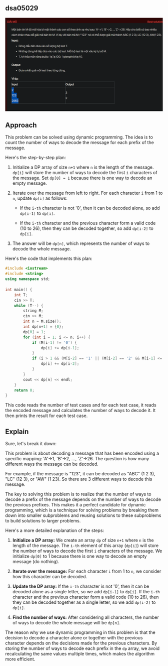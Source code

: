 ## dsa05029
![alt text](image.png)
## Approach
This problem can be solved using dynamic programming. The idea is to count the number of ways to decode the message for each prefix of the message.

Here's the step-by-step plan:

1. Initialize a DP array of size `n+1` where `n` is the length of the message. `dp[i]` will store the number of ways to decode the first `i` characters of the message. Set `dp[0] = 1` because there is one way to decode an empty message.

2. Iterate over the message from left to right. For each character `i` from 1 to `n`, update `dp[i]` as follows:

   - If the `i-th` character is not '0', then it can be decoded alone, so add `dp[i-1]` to `dp[i]`.

   - If the `i-th` character and the previous character form a valid code (10 to 26), then they can be decoded together, so add `dp[i-2]` to `dp[i]`.

3. The answer will be `dp[n]`, which represents the number of ways to decode the whole message.

Here's the code that implements this plan:

```cpp
#include <iostream>
#include <string>
using namespace std;

int main() {
    int T;
    cin >> T;
    while (T--) {
        string M;
        cin >> M;
        int n = M.size();
        int dp[n+1] = {0};
        dp[0] = 1;
        for (int i = 1; i <= n; i++) {
            if (M[i-1] != '0') {
                dp[i] += dp[i-1];
            }
            if (i > 1 && (M[i-2] == '1' || (M[i-2] == '2' && M[i-1] <= '6'))) {
                dp[i] += dp[i-2];
            }
        }
        cout << dp[n] << endl;
    }
    return 0;
}
```

This code reads the number of test cases and for each test case, it reads the encoded message and calculates the number of ways to decode it. It then prints the result for each test case.

## Explain
Sure, let's break it down:

This problem is about decoding a message that has been encoded using a specific mapping: 'A'->1, 'B'->2, ..., 'Z'->26. The question is how many different ways the message can be decoded.

For example, if the message is "123", it can be decoded as "ABC" (1 2 3), "LC" (12 3), or "AW" (1 23). So there are 3 different ways to decode this message.

The key to solving this problem is to realize that the number of ways to decode a prefix of the message depends on the number of ways to decode the previous prefixes. This makes it a perfect candidate for dynamic programming, which is a technique for solving problems by breaking them down into smaller subproblems and reusing solutions to these subproblems to build solutions to larger problems.

Here's a more detailed explanation of the steps:

1. **Initialize a DP array:** We create an array `dp` of size `n+1` where `n` is the length of the message. The `i-th` element of this array (`dp[i]`) will store the number of ways to decode the first `i` characters of the message. We initialize `dp[0]` to 1 because there is one way to decode an empty message (do nothing).

2. **Iterate over the message:** For each character `i` from 1 to `n`, we consider how this character can be decoded.

3. **Update the DP array:** If the `i-th` character is not '0', then it can be decoded alone as a single letter, so we add `dp[i-1]` to `dp[i]`. If the `i-th` character and the previous character form a valid code (10 to 26), then they can be decoded together as a single letter, so we add `dp[i-2]` to `dp[i]`.

4. **Find the number of ways:** After considering all characters, the number of ways to decode the whole message will be `dp[n]`.

The reason why we use dynamic programming in this problem is that the decision to decode a character alone or together with the previous character depends on the decisions made for the previous characters. By storing the number of ways to decode each prefix in the `dp` array, we avoid recalculating the same values multiple times, which makes the algorithm more efficient.